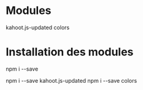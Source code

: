 # Modules

kahoot.js-updated
colors

# Installation des modules

npm i --save <module>

npm i --save kahoot.js-updated
npm i --save colors
